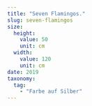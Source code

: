 ```yaml
---
title: "Seven Flamingos."
slug: seven-flamingos
size:
  height:
    value: 50
    unit: cm
  width:
    value: 120
    unit: cm
date: 2019
taxonomy:
  tag:
    - "Farbe auf Silber"
---
```

